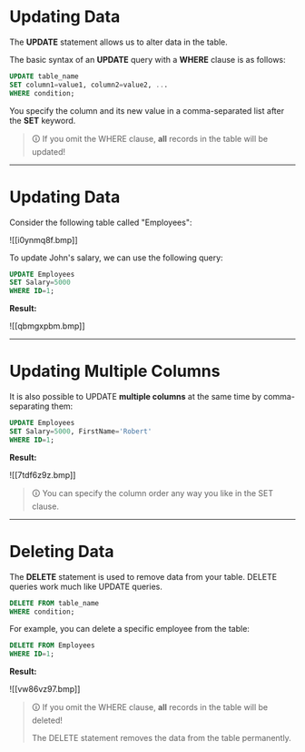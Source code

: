 # Updating Data
The **UPDATE** statement allows us to alter data in the table.  
  
The basic syntax of an **UPDATE** query with a **WHERE** clause is as follows:

```sql
UPDATE table_name  
SET column1=value1, column2=value2, ...  
WHERE condition;
```

You specify the column and its new value in a comma-separated list after the **SET** keyword.

>🛈 If you omit the WHERE clause, **all** records in the table will be updated!

---

# Updating Data
Consider the following table called "Employees":

![[i0ynmq8f.bmp]]

To update John's salary, we can use the following query:

```sql
UPDATE Employees
SET Salary=5000
WHERE ID=1;
```

**Result:**

![[qbmgxpbm.bmp]]

---

# Updating Multiple Columns
It is also possible to UPDATE **multiple columns** at the same time by comma-separating them:

```sql
UPDATE Employees
SET Salary=5000, FirstName='Robert'
WHERE ID=1;
```

**Result:**

![[7tdf6z9z.bmp]]

>🛈 You can specify the column order any way you like in the SET clause.

---

# Deleting Data
The **DELETE** statement is used to remove data from your table. DELETE queries work much like UPDATE queries.

```sql
DELETE FROM table_name  
WHERE condition;
```

For example, you can delete a specific employee from the table:

```sql
DELETE FROM Employees
WHERE ID=1;
```

**Result:**

![[vw86vz97.bmp]]

>🛈 If you omit the WHERE clause, **all** records in the table will be deleted!  
>
>The DELETE statement removes the data from the table permanently.